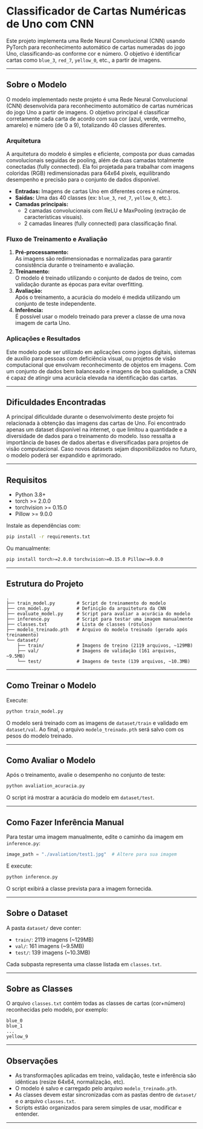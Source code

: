 # Classificador de Cartas Numéricas de Uno com CNN

Este projeto implementa uma Rede Neural Convolucional (CNN) usando PyTorch para reconhecimento automático de cartas numeradas do jogo Uno, classificando-as conforme cor e número. O objetivo é identificar cartas como `blue_3`, `red_7`, `yellow_0`, etc., a partir de imagens.

---

## Sobre o Modelo

O modelo implementado neste projeto é uma Rede Neural Convolucional (CNN) desenvolvida para reconhecimento automático de cartas numéricas do jogo Uno a partir de imagens. O objetivo principal é classificar corretamente cada carta de acordo com sua cor (azul, verde, vermelho, amarelo) e número (de 0 a 9), totalizando 40 classes diferentes.

### Arquitetura

A arquitetura do modelo é simples e eficiente, composta por duas camadas convolucionais seguidas de pooling, além de duas camadas totalmente conectadas (fully connected). Ela foi projetada para trabalhar com imagens coloridas (RGB) redimensionadas para 64x64 pixels, equilibrando desempenho e precisão para o conjunto de dados disponível.

- **Entradas:** Imagens de cartas Uno em diferentes cores e números.
- **Saídas:** Uma das 40 classes (ex: `blue_3`, `red_7`, `yellow_0`, etc.).
- **Camadas principais:**
    - 2 camadas convolucionais com ReLU e MaxPooling (extração de características visuais).
    - 2 camadas lineares (fully connected) para classificação final.

### Fluxo de Treinamento e Avaliação

1. **Pré-processamento:**  
   As imagens são redimensionadas e normalizadas para garantir consistência durante o treinamento e avaliação.
2. **Treinamento:**  
   O modelo é treinado utilizando o conjunto de dados de treino, com validação durante as épocas para evitar overfitting.
3. **Avaliação:**  
   Após o treinamento, a acurácia do modelo é medida utilizando um conjunto de teste independente.
4. **Inferência:**  
   É possível usar o modelo treinado para prever a classe de uma nova imagem de carta Uno.

### Aplicações e Resultados

Este modelo pode ser utilizado em aplicações como jogos digitais, sistemas de auxílio para pessoas com deficiência visual, ou projetos de visão computacional que envolvam reconhecimento de objetos em imagens. Com um conjunto de dados bem balanceado e imagens de boa qualidade, a CNN é capaz de atingir uma acurácia elevada na identificação das cartas.

---

## Dificuldades Encontradas

A principal dificuldade durante o desenvolvimento deste projeto foi relacionada à obtenção das imagens das cartas de Uno. Foi encontrado apenas um dataset disponível na internet, o que limitou a quantidade e a diversidade de dados para o treinamento do modelo. Isso ressalta a importância de bases de dados abertas e diversificadas para projetos de visão computacional. Caso novos datasets sejam disponibilizados no futuro, o modelo poderá ser expandido e aprimorado.

---

## Requisitos

- Python 3.8+
- torch >= 2.0.0
- torchvision >= 0.15.0
- Pillow >= 9.0.0

Instale as dependências com:
```bash
pip install -r requirements.txt
```

Ou manualmente:
```bash
pip install torch>=2.0.0 torchvision>=0.15.0 Pillow>=9.0.0
```

---

## Estrutura do Projeto

```
.
├── train_model.py        # Script de treinamento do modelo
├── cnn_model.py          # Definição da arquitetura da CNN
├── evaluate_model.py     # Script para avaliar a acurácia do modelo
├── inference.py          # Script para testar uma imagem manualmente
├── classes.txt           # Lista de classes (rótulos)
├── modelo_treinado.pth   # Arquivo do modelo treinado (gerado após treinamento)
└── dataset/
    ├── train/            # Imagens de treino (2119 arquivos, ~129MB)
    ├── val/              # Imagens de validação (161 arquivos, ~9.5MB)
    └── test/             # Imagens de teste (139 arquivos, ~10.3MB)
```

---

## Como Treinar o Modelo

Execute:
```bash
python train_model.py
```
O modelo será treinado com as imagens de `dataset/train` e validado em `dataset/val`. Ao final, o arquivo `modelo_treinado.pth` será salvo com os pesos do modelo treinado.

---

## Como Avaliar o Modelo

Após o treinamento, avalie o desempenho no conjunto de teste:
```bash
python avaliation_acuracia.py
```
O script irá mostrar a acurácia do modelo em `dataset/test`.

---

## Como Fazer Inferência Manual

Para testar uma imagem manualmente, edite o caminho da imagem em `inference.py`:
```python
image_path = "./avaliation/test1.jpg"  # Altere para sua imagem
```
E execute:
```bash
python inference.py
```
O script exibirá a classe prevista para a imagem fornecida.

---

## Sobre o Dataset

A pasta `dataset/` deve conter:
- `train/`: 2119 imagens (~129MB)
- `val/`: 161 imagens (~9.5MB)
- `test/`: 139 imagens (~10.3MB)

Cada subpasta representa uma classe listada em `classes.txt`.

---

## Sobre as Classes

O arquivo `classes.txt` contém todas as classes de cartas (cor+número) reconhecidas pelo modelo, por exemplo:

```
blue_0
blue_1
...
yellow_9
```

---

## Observações

- As transformações aplicadas em treino, validação, teste e inferência são idênticas (resize 64x64, normalização, etc).
- O modelo é salvo e carregado pelo arquivo `modelo_treinado.pth`.
- As classes devem estar sincronizadas com as pastas dentro de `dataset/` e o arquivo `classes.txt`.
- Scripts estão organizados para serem simples de usar, modificar e entender.

---
